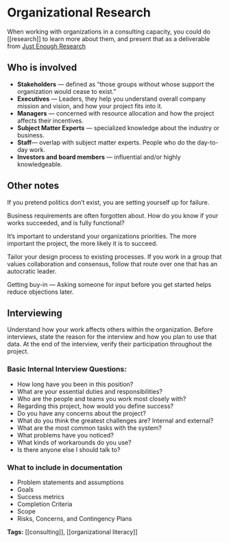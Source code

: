 # Organizational Research

When working with organizations in a consulting capacity, you could do [[research]] to learn more about them, and present that as a deliverable from [Just Enough Research](https://abookapart.com/products/just-enough-research)

## Who is involved

- **Stakeholders** — defined as “those groups without whose support the organization would cease to exist.”
- **Executives** — Leaders, they help you understand overall company mission and vision, and how your project fits into it.
- **Managers** — concerned with resource allocation and how the project affects their incentives.
- **Subject Matter Experts** — specialized knowledge about the industry or business.
- **Staff**— overlap with subject matter experts. People who do the day-to-day work.
- **Investors and board members** — influential and/or highly knowledgeable.

## Other notes

If you pretend politics don’t exist, you are setting yourself up for failure.
 
Business requirements are often forgotten about. How do you know if your works succeeded, and is fully functional?

It’s important to understand your organizations priorities. The more important the project, the more likely it is to succeed.

Tailor your design process to existing processes. If you work in a group that values collaboration and consensus, follow that route over one that has an autocratic leader.

Getting buy-in — Asking someone for input before you get started helps reduce objections later.

## Interviewing

Understand how your work affects others within the organization. Before interviews, state the reason for the interview and how you plan to use that data. At the end of the interview, verify their participation throughout the project.


### Basic Internal Interview Questions: 
  - How long have you been in this position?
  - What are your essential duties and responsibilities?
  - Who are the people and teams you work most closely with?
  - Regarding this project, how would you define success?
  - Do you have any concerns about the project?
  - What do you think the greatest challenges are? Internal and external?
  - What are the most common tasks with the system?
  - What problems have you noticed?
  - What kinds of workarounds do you use?
  - Is there anyone else I should talk to?

### What to include in documentation

  - Problem statements and assumptions
  - Goals
  - Success metrics
  - Completion Criteria
  - Scope
  - Risks, Concerns, and Contingency Plans

  **Tags:** [[consulting]], [[organizational literacy]]